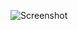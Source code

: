 ![Screenshot](https://raw.githubusercontent.com/Cryakl/Ultimate-RAT-Collection/refs/heads/main/Lanfiltrator/LANfiltrator_Beta3/Screenshot.png)
